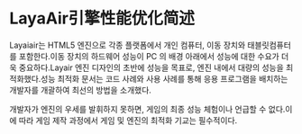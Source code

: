 # LayaAir引擎性能优化简述

Layaiair는 HTML5 엔진으로 각종 플랫폼에서 개인 컴퓨터, 이동 장치와 태블릿컴퓨터를 포함한다.이동 장치의 하드웨어 성능이 PC 의 배경 아래에서 성능에 대한 수요가 더욱 중요하다.Layair 엔진 디자인의 초반에 성능을 목표로, 엔진 내에서 대량의 성능을 최적화했다.성능 최적화 문서는 코드 사례와 사용 사례를 통해 응용 프로그램을 배치하는 개발자를 개괄하여 최선의 방법을 소개했다.

개발자가 엔진의 우세를 발휘하지 못하면, 게임의 최종 성능 체험이나 언급할 수 없다.이에 따라 게임 제작 과정에서 게임 및 엔진의 최적화 기교는 필수적이다.


 